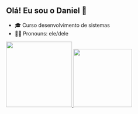 ## Olá! Eu sou o Daniel 👋

- 🎓 Curso desenvolvimento de sistemas
- 🏳️‍🌈 Pronouns: ele/dele

<div>
  <a href="https://github.com/Danielcamelodev3110">
    <img height="180em" src="https://github-readme-stats.vercel.app/api?username=Danielcamelodev3110&show_icons=true&theme=blueberry&include_all_commits=true&count_private=true"/>
    <img height="160em" src="https://github-readme-stats.vercel.app/api/top-langs/?username=Danielcamelodev3110&layout=compact&langs_count=6&theme=blueberry&hide=html,css,java"/>
  </a>
</div>

